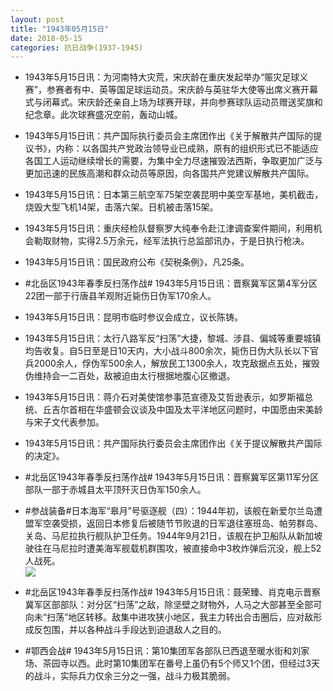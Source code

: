 ```yaml
---
layout: post
title: "1943年05月15日"
date: 2018-05-15
categories: 抗日战争(1937-1945)
---
```


<meta name="referrer" content="no-referrer" />

- 1943年5月15日讯：为河南特大灾荒，宋庆龄在重庆发起举办“赈灾足球义赛”，参赛者有中、英等国足球运动员。宋庆龄与英驻华大使等出席义赛开幕式与闭幕式。宋庆龄还亲自上场为球赛开球，并向参赛球队运动员赠送奖旗和纪念章。此次球赛盛况空前，轰动山城。 

- 1943年5月15日讯：共产国际执行委员会主席团作出《关于解散共产国际的提议书》，内称：以各国共产党政治领导业已成熟，原有的组织形式已不能适应各国工人运动继续增长的需要，为集中全力尽速摧毁法西斯，争取更加广泛与更加迅速的民族高潮和群众动员等原因，向各国共产党建议解散共产国际。 

- 1943年5月15日讯：日本第三航空军75架空袭昆明中美空军基地，美机截击，烧毁大型飞机14架，击落六架。日机被击落15架。 

- 1943年5月15日讯：重庆经检队督察罗大纯奉令赴江津调查案件期间，利用机会勒取财物，实得2.5万余元，经军法执行总监部讯办，于是日执行枪决。 

- 1943年5月15日讯：国民政府公布《契税条例》，凡25条。 

- #北岳区1943年春季反扫荡作战# 1943年5月15日讯：晋察冀军区第4军分区22团一部于行唐县羊观附近毙伤日伪军170余人。 

- 1943年5月15日讯：昆明市临时参议会成立，议长陈铸。 

- 1943年5月15日讯：太行八路军反“扫荡”大捷，黎城、涉县、偏城等重要城镇均告收复。自5日至是日10天内，大小战斗800余次，毙伤日伪大队长以下官兵2000余人，俘伪军500余人，解放民工1300余人，攻克敌据点五处，摧毁伪维持会一二百处，敌被迫由太行根据地腹心区撤退。 

- 1943年5月15日讯：蒋介石对美使馆参事范宣德及艾哲逊表示，如罗斯福总统、丘吉尔首相在华盛顿会议谈及中国及太平洋地区问题时，中国愿由宋美龄与宋子文代表参加。 

- 1943年5月15日讯：共产国际执行委员会主席团作出《关于提议解散共产国际的决定》。 

- #北岳区1943年春季反扫荡作战# 1943年5月15日讯：晋察冀军区第11军分区部队一部于赤城县太平顶歼灭日伪军150余人。 

- #参战装备#日本海军“皋月”号驱逐舰（四）：1944年初，该舰在新爱尔兰岛遭盟军空袭受损，返回日本修复后被随节节败退的日军退往塞班岛、帕劳群岛、关岛、马尼拉执行舰队护卫任务。1944年9月21日，该舰在护卫船队从新加坡驶往在马尼拉时遭美海军舰载机群围攻，被直接命中3枚炸弹后沉没，舰上52人战死。 <br/><img src="https://wx2.sinaimg.cn/large/aca367d8ly1frbsm8szlhj20ct0e976n.jpg" />

- #北岳区1943年春季反扫荡作战# 1943年5月15日讯：聂荣臻、肖克电示晋察冀军区部部队：对分区“扫荡”之敌，除坚壁之财物外，人马之大部甚至全部可向未“扫荡”地区转移。敌集中进攻狭小地区，我主力转出合击圈后，应对敌形成反包围，并以各种战斗手段达到迫退敌人之目的。 

- #鄂西会战# 1943年5月15日讯：第10集团军各部队已西退至暖水街和刘家场、茶园寺以西。此时第10集团军在番号上虽仍有5个师又1个团，但经过3天的战斗，实际兵力仅余三分之一强，战斗力极其脆弱。 

